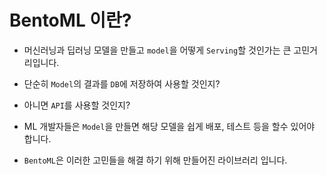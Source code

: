 # BentoML 이란?

- 머신러닝과 딥러닝 모델을 만들고 `model`을 어떻게 `Serving`할 것인가는 큰 고민거리입니다.

- 단순히 `Model`의 결과를 `DB`에 저장하여 사용할 것인지?

- 아니면 `API`를 사용할 것인지?

- ML 개발자들은 `Model`을 만들면 해당 모델을 쉽게 배포, 테스트 등을 할수 있어야 합니다.

- `BentoML`은 이러한 고민들을 해결 하기 위해 만들어진 라이브러리 입니다.
